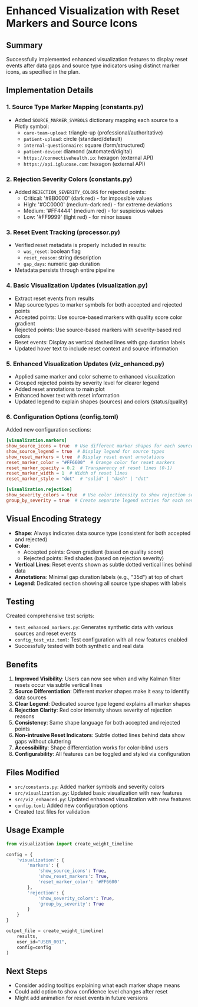 # Enhanced Visualization with Reset Markers and Source Icons

## Summary
Successfully implemented enhanced visualization features to display reset events after data gaps and source type indicators using distinct marker icons, as specified in the plan.

## Implementation Details

### 1. Source Type Marker Mapping (constants.py)
- Added `SOURCE_MARKER_SYMBOLS` dictionary mapping each source to a Plotly symbol:
  - `care-team-upload`: triangle-up (professional/authoritative)
  - `patient-upload`: circle (standard/default)
  - `internal-questionnaire`: square (form/structured)
  - `patient-device`: diamond (automated/digital)
  - `https://connectivehealth.io`: hexagon (external API)
  - `https://api.iglucose.com`: hexagon (external API)

### 2. Rejection Severity Colors (constants.py)
- Added `REJECTION_SEVERITY_COLORS` for rejected points:
  - Critical: '#8B0000' (dark red) - for impossible values
  - High: '#CC0000' (medium-dark red) - for extreme deviations
  - Medium: '#FF4444' (medium red) - for suspicious values
  - Low: '#FF9999' (light red) - for minor issues

### 3. Reset Event Tracking (processor.py)
- Verified reset metadata is properly included in results:
  - `was_reset`: boolean flag
  - `reset_reason`: string description
  - `gap_days`: numeric gap duration
- Metadata persists through entire pipeline

### 4. Basic Visualization Updates (visualization.py)
- Extract reset events from results
- Map source types to marker symbols for both accepted and rejected points
- Accepted points: Use source-based markers with quality score color gradient
- Rejected points: Use source-based markers with severity-based red colors
- Reset events: Display as vertical dashed lines with gap duration labels
- Updated hover text to include reset context and source information

### 5. Enhanced Visualization Updates (viz_enhanced.py)
- Applied same marker and color scheme to enhanced visualization
- Grouped rejected points by severity level for clearer legend
- Added reset annotations to main plot
- Enhanced hover text with reset information
- Updated legend to explain shapes (sources) and colors (status/quality)

### 6. Configuration Options (config.toml)
Added new configuration sections:
```toml
[visualization.markers]
show_source_icons = true  # Use different marker shapes for each source type
show_source_legend = true  # Display legend for source types
show_reset_markers = true  # Display reset event annotations
reset_marker_color = "#FF6600"  # Orange color for reset markers
reset_marker_opacity = 0.2  # Transparency of reset lines (0-1)
reset_marker_width = 1  # Width of reset lines
reset_marker_style = "dot"  # "solid" | "dash" | "dot"

[visualization.rejection]
show_severity_colors = true  # Use color intensity to show rejection severity
group_by_severity = true  # Create separate legend entries for each severity level
```

## Visual Encoding Strategy
- **Shape**: Always indicates data source type (consistent for both accepted and rejected)
- **Color**: 
  - Accepted points: Green gradient (based on quality score)
  - Rejected points: Red shades (based on rejection severity)
- **Vertical Lines**: Reset events shown as subtle dotted vertical lines behind data
- **Annotations**: Minimal gap duration labels (e.g., "35d") at top of chart
- **Legend**: Dedicated section showing all source type shapes with labels

## Testing
Created comprehensive test scripts:
- `test_enhanced_markers.py`: Generates synthetic data with various sources and reset events
- `config_test_viz.toml`: Test configuration with all new features enabled
- Successfully tested with both synthetic and real data

## Benefits
1. **Improved Visibility**: Users can now see when and why Kalman filter resets occur via subtle vertical lines
2. **Source Differentiation**: Different marker shapes make it easy to identify data sources
3. **Clear Legend**: Dedicated source type legend explains all marker shapes
4. **Rejection Clarity**: Red color intensity shows severity of rejection reasons
5. **Consistency**: Same shape language for both accepted and rejected points
6. **Non-intrusive Reset Indicators**: Subtle dotted lines behind data show gaps without cluttering
7. **Accessibility**: Shape differentiation works for color-blind users
8. **Configurability**: All features can be toggled and styled via configuration

## Files Modified
- `src/constants.py`: Added marker symbols and severity colors
- `src/visualization.py`: Updated basic visualization with new features
- `src/viz_enhanced.py`: Updated enhanced visualization with new features
- `config.toml`: Added new configuration options
- Created test files for validation

## Usage Example
```python
from visualization import create_weight_timeline

config = {
    'visualization': {
        'markers': {
            'show_source_icons': True,
            'show_reset_markers': True,
            'reset_marker_color': '#FF6600'
        },
        'rejection': {
            'show_severity_colors': True,
            'group_by_severity': True
        }
    }
}

output_file = create_weight_timeline(
    results, 
    user_id="USER_001",
    config=config
)
```

## Next Steps
- Consider adding tooltips explaining what each marker shape means
- Could add option to show confidence level changes after reset
- Might add animation for reset events in future versions